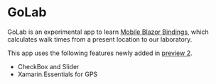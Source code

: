 # GoLab
GoLab is an experimental app to learn [Mobile Blazor Bindings](https://docs.microsoft.com/en-us/mobile-blazor-bindings/), which calculates walk times from a present location to our laboratory.

This app uses the following features newly added in [preview 2](https://devblogs.microsoft.com/aspnet/mobile-blazor-bindings-feb-2020-update/).
- CheckBox and Slider
- Xamarin.Essentials for GPS
